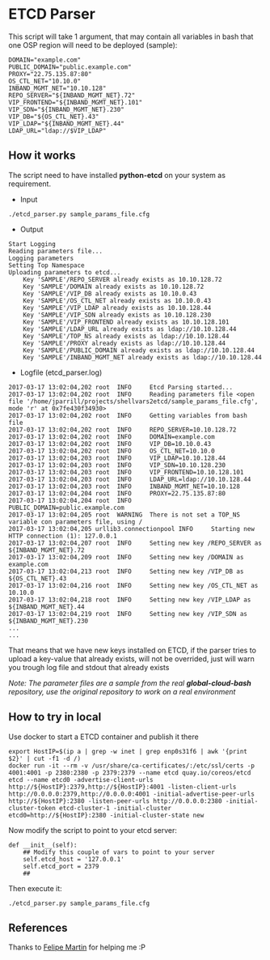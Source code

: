 # ETCD Parser
This script will take 1 argument, that may contain all variables in bash that one OSP region will need to be deployed (sample):

```
DOMAIN="example.com"
PUBLIC_DOMAIN="public.example.com"
PROXY="22.75.135.87:80"
OS_CTL_NET="10.10.0"
INBAND_MGMT_NET="10.10.128"
REPO_SERVER="${INBAND_MGMT_NET}.72"
VIP_FRONTEND="${INBAND_MGMT_NET}.101"
VIP_SDN="${INBAND_MGMT_NET}.230"
VIP_DB="${OS_CTL_NET}.43"
VIP_LDAP="${INBAND_MGMT_NET}.44"
LDAP_URL="ldap://$VIP_LDAP"
```

## How it works
The script need to have installed **python-etcd** on your system as requirement.

- Input
```
./etcd_parser.py sample_params_file.cfg
```

- Output
```
Start Logging
Reading parameters file...
Logging parameters
Setting Top Namespace
Uploading parameters to etcd...
	Key 'SAMPLE'/REPO_SERVER already exists as 10.10.128.72
	Key 'SAMPLE'/DOMAIN already exists as 10.10.128.72
	Key 'SAMPLE'/VIP_DB already exists as 10.10.0.43
	Key 'SAMPLE'/OS_CTL_NET already exists as 10.10.0.43
	Key 'SAMPLE'/VIP_LDAP already exists as 10.10.128.44
	Key 'SAMPLE'/VIP_SDN already exists as 10.10.128.230
	Key 'SAMPLE'/VIP_FRONTEND already exists as 10.10.128.101
	Key 'SAMPLE'/LDAP_URL already exists as ldap://10.10.128.44
	Key 'SAMPLE'/TOP_NS already exists as ldap://10.10.128.44
	Key 'SAMPLE'/PROXY already exists as ldap://10.10.128.44
	Key 'SAMPLE'/PUBLIC_DOMAIN already exists as ldap://10.10.128.44
	Key 'SAMPLE'/INBAND_MGMT_NET already exists as ldap://10.10.128.44
```

- Logfile (etcd_parser.log)
```
2017-03-17 13:02:04,202 root  INFO     Etcd Parsing started...
2017-03-17 13:02:04,202 root  INFO     Reading parameters file <open file '/home/jparrill/projects/shellvars2etcd/sample_params_file.cfg', mode 'r' at 0x7fe430f34930>
2017-03-17 13:02:04,202 root  INFO     Getting variables from bash file
2017-03-17 13:02:04,202 root  INFO     REPO_SERVER=10.10.128.72
2017-03-17 13:02:04,202 root  INFO     DOMAIN=example.com
2017-03-17 13:02:04,202 root  INFO     VIP_DB=10.10.0.43
2017-03-17 13:02:04,202 root  INFO     OS_CTL_NET=10.10.0
2017-03-17 13:02:04,203 root  INFO     VIP_LDAP=10.10.128.44
2017-03-17 13:02:04,203 root  INFO     VIP_SDN=10.10.128.230
2017-03-17 13:02:04,203 root  INFO     VIP_FRONTEND=10.10.128.101
2017-03-17 13:02:04,203 root  INFO     LDAP_URL=ldap://10.10.128.44
2017-03-17 13:02:04,203 root  INFO     INBAND_MGMT_NET=10.10.128
2017-03-17 13:02:04,204 root  INFO     PROXY=22.75.135.87:80
2017-03-17 13:02:04,204 root  INFO     PUBLIC_DOMAIN=public.example.com
2017-03-17 13:02:04,205 root  WARNING  There is not set a TOP_NS variable con parameters file, using /
2017-03-17 13:02:04,205 urllib3.connectionpool INFO     Starting new HTTP connection (1): 127.0.0.1
2017-03-17 13:02:04,207 root  INFO     Setting new key /REPO_SERVER as ${INBAND_MGMT_NET}.72
2017-03-17 13:02:04,209 root  INFO     Setting new key /DOMAIN as example.com
2017-03-17 13:02:04,213 root  INFO     Setting new key /VIP_DB as ${OS_CTL_NET}.43
2017-03-17 13:02:04,216 root  INFO     Setting new key /OS_CTL_NET as 10.10.0
2017-03-17 13:02:04,218 root  INFO     Setting new key /VIP_LDAP as ${INBAND_MGMT_NET}.44
2017-03-17 13:02:04,219 root  INFO     Setting new key /VIP_SDN as ${INBAND_MGMT_NET}.230
...
...
```

That means that we have new keys installed on ETCD, if the parser tries to upload a key-value that already exists, will not be overrided, just will warn you trough log file and stdout that already exists

_Note: The parameter files are a sample from the real **global-cloud-bash** repository, use the original repository to work on a real environment_

## How to try in local
Use docker to start a ETCD container and publish it there
```
export HostIP=$(ip a | grep -w inet | grep enp0s31f6 | awk '{print $2}' | cut -f1 -d /)
docker run -it --rm -v /usr/share/ca-certificates/:/etc/ssl/certs -p 4001:4001 -p 2380:2380 -p 2379:2379 --name etcd quay.io/coreos/etcd etcd --name etcd0 -advertise-client-urls http://${HostIP}:2379,http://${HostIP}:4001 -listen-client-urls http://0.0.0.0:2379,http://0.0.0.0:4001 -initial-advertise-peer-urls http://${HostIP}:2380 -listen-peer-urls http://0.0.0.0:2380 -initial-cluster-token etcd-cluster-1 -initial-cluster etcd0=http://${HostIP}:2380 -initial-cluster-state new
```

Now modify the script to point to your etcd server:
```
def __init__(self):
    ## Modify this couple of vars to point to your server
    self.etcd_host = '127.0.0.1'
    self.etcd_port = 2379
    ##
```

Then execute it:
```
./etcd_parser.py sample_params_file.cfg
```

## References
Thanks to [Felipe Martin](https://github.com/fmartingr) for helping me :P
